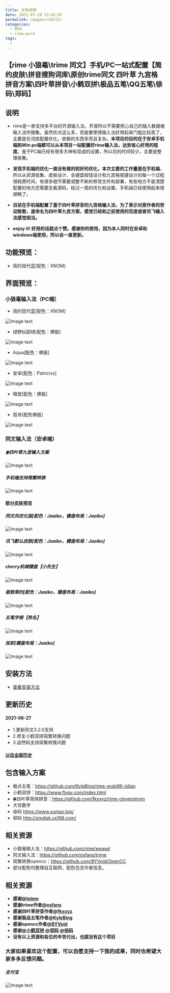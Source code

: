 ```yaml
---
title: 文档说明
date: 2021-07-29 13:42:07
permalink: /pages/c4dc52/
categories:
  - 百科
  - rime—pure
tags:
  - 
---
```


## 【rime 小狼毫\trime 同文】手机/PC一站式配置【简约皮肤\拼音搜狗词库\原创trime同文 四叶草 九宫格 拼音方案\四叶草拼音\小鹤双拼\极品五笔\QQ五笔\徐码\郑码】

## 说明
- rime是一款支持多平台的开源输入法，开源所以不需要担心自己的输入数据被输入法所搜集。虽然优点这么多，但是要使得输入法好用起来门槛比较高了，主要是在词库配置优化，依赖的东西多而且复杂。**本项目的目的在于安卓手机端和Win pc端都可以从本项目一站配置好rime输入法，达到省心好用的程度**。鉴于PC端已经有很多大神有现成的设置，所以花的时间较少，主要是整理收集。

- **发现手机端的优化一直没有做的较好的优化，本次主要的工作量是在手机端**，所以从资源收集、皮肤设计、全键盘按钮设计和九宫格按键设计的每一个过程很耗费时间，有很多细节需要调整不断的修改文件和部署，有些地方不是清楚配置的地方还需要去看源码，经过一周的优化和设置，手机端已经使用起来很顺畅了。

- **目前在手机端配置了基于四叶草拼音的九宫格输入法，为了表示对原作者的劳动致敬，遂命名为四叶草九宫方案，感觉已经和之前使用的百度或者讯飞输入法感觉相当。**

- **enjoy it! 好用的话就点个赞。感谢你的使用，因为本人同时在安卓和windows端使用，所以会一直更新。**

## 功能预览：
- 简约现代蓝[配色：XNOM]

## 界面预览：
### 小狼毫输入法（PC端）
- 简约现代蓝[配色：XNOM]

![Image text](/img/rime-pure/preview_blue.png)
- 绿野仙踪绿[配色：佛振]

![Image text](/img/rime-pure/preview_green.png)
- Aqua[配色：佛振]

![Image text](/img/rime-pure/preview_blue1.png)
- 安卓[配色：Patricivs]

![Image text](/img/rime-pure/preview_android.png)
- 暗堂[配色：佛振]

![Image text](/img/rime-pure/preview_dark.png)
- 孤寺[配色佛振]

![Image text](/img/rime-pure/preview_temple.png)

### 同文输入法（安卓端）

##### 🍀️四叶草九宫输入方案
![Image text](/img/rime-pure/trime_preview_jiugong.jpg)

##### 手机端支持简繁转换

![Image text](/img/rime-pure/trime_convert.jpg)


#### 部分皮肤预览

##### 同文风优化版[配色：Jaaiko，键盘布局：Jaaiko]

![Image text](/img/rime-pure/trime_tongwen.png)

##### 讯飞默认皮肤[配色：Jaaiko，键盘布局：Jaaiko]

![Image text](/img/rime-pure/trime_xunfei.png)

##### cherry机械键盘【小先生】

![Image text](/img/rime-pure/trime_cherry.png)


##### 极致简约[配色：Jaaiko，键盘布局：Jaaiko]

![Image text](/img/rime-pure/trime_preview.png)


##### 五笔字根【佚名】

![Image text](/img/rime-pure/trime_wubizigen.png)


##### 炫彩[键盘布局：Jaaiko]

![Image text](/img/rime-pure/trime_xuancai.png)


## 安装方法

- [查看安装方法](./2.安装说明.md)

## 更新历史

#### 2021-06-27

 - 1.更新同文3.2.0支持
 - 2.修复小鹤双拼简繁转换问题
 - 3.自然码支持简繁转换问题

#### [以往全部历史](./3.更新历史.md)

## 包含输入方案
 - 极点五笔：https://github.com/KyleBing/rime-wubi86-jidian 
 - 小鹤双拼：https://www.flypy.com/index.html 
 - 🍀️四叶草简体拼音：https://github.com/fkxxyz/rime-cloverpinyin
 - 大写数字
 - 徐码 https://www.xumax.top/
 - 郑码 http://zmdisk.ys168.com/

## 相关资源
 - 小狼毫输入法：https://github.com/rime/weasel
 - 同文输入法：https://github.com/osfans/trime
 - 简繁转换opencc：https://github.com/BYVoid/OpenCC
 - 部分配色均整理自互联网，配色包含作者信息。

## 相关资源
 - **感谢@[lotem](https://github.com/lotem)**
 - **感谢trime作者@[osfans](https://github.com/osfans)**
 - **感谢四叶草拼音作者@[fkxxyz](https://github.com/fkxxyz)**
 - **感谢极品五笔作者@[KyleBing](https://github.com/KyleBing)**
 - **感谢opencc作者@[BYVoid](https://github.com/BYVoid)**
 - **感谢@[小鹤双拼](https://www.flypy.com/) @[郑码](http://zmdisk.ys168.com/) @[徐码](https://www.xumax.top/)**
 - **没有以上资源和各位的辛苦付出，也就没有这个项目**


### 大家如果喜欢这个配置，可以自愿支持一下我的成果，同时也希望大家多多反馈问题。

##### 支付宝

![Image text](/img/rime-pure/a45c35cd5575760621be4b38e92f96a.jpg)
